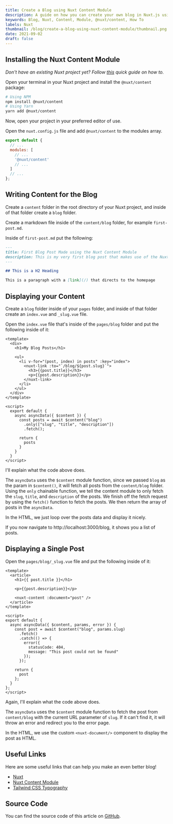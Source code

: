 ```yaml
---
title: Create a Blog using Nuxt Content Module
description: A guide on how you can create your own blog in Nuxt.js using the Nuxt Content module.
keywords: Blog, Nuxt, Content, Module, @nuxt/content, How To
labels: Nuxt
thumbnail: /blog/create-a-blog-using-nuxt-content-module/thumbnail.png
date: 2021-09-02
draft: false
---
```


## Installing the Nuxt Content Module

*Don't have an existing Nuxt project yet? Follow [this](/blog/setup-a-nuxt-app-using-create-nuxt-app) quick guide on how to.*

Open your terminal in your Nuxt project and install the `@nuxt/content` package:

```bash
# Using NPM
npm install @nuxt/content
# Using Yarn
yarn add @nuxt/content
```

Now, open your project in your preferred editor of use.

Open the `nuxt.config.js` file and add `@nuxt/content` to the modules array.

```js
export default {
  // ...
  modules: [
    // ...
    '@nuxt/content'
    // ...
  ]
  // ...
};
```

## Writing Content for the Blog

Create a `content` folder in the root directory of your Nuxt project, and inside of that folder create a `blog` folder.

Create a markdown file inside of the `content/blog` folder, for example `first-post.md`.

Inside of `first-post.md` put the following:

```md
---
title: First Blog Post Made using the Nuxt Content Module
description: This is my very first blog post that makes use of the Nuxt Content module.
---

## This is a H2 Heading

This is a paragraph with a [link](/) that directs to the homepage
```

## Displaying your Content

Create a `blog` folder inside of your `pages` folder, and inside of that folder create an `index.vue` and `_slug.vue` file.

Open the `index.vue` file that's inside of the `pages/blog` folder and put the following inside of it:

```vue
<template>
  <div>
    <h1>My Blog Posts</h1>

    <ul>
      <li v-for="(post, index) in posts" :key="index">
        <nuxt-link :to="`/blog/${post.slug}`">
          <h3>{{post.title}}</h3>
          <p>{{post.description}}</p>
        </nuxt-link>
      </li>
    </ul>
  </div>
</template>

<script>
  export default {
    async asyncData({ $content }) {
      const posts = await $content("blog")
        .only(["slug", "title", "description"])
        .fetch();

      return {
        posts
      }
    }
  }
</script>
```

I'll explain what the code above does.

The `asyncData` uses the `$content` module function, since we passed `blog` as the param in `$content()`, it will fetch all posts from the `content/blog` folder. Using the `only` chainable function, we tell the content module to only fetch the `slug`, `title`, and `description` of the posts. We finish off the fetch request by using the `fetch()` function to fetch the posts. We then return the array of posts in the `asyncData`.

In the HTML, we just loop over the posts data and display it nicely.

If you now navigate to http://localhost:3000/blog, it shows you a list of posts.

## Displaying a Single Post

Open the `pages/blog/_slug.vue` file and put the following inside of it:

```vue
<template>
  <article>
    <h1>{{ post.title }}</h1>

    <p>{{post.description}}</p>

    <nuxt-content :document="post" />
  </article>
</template>

<script>
export default {
  async asyncData({ $content, params, error }) {
    const post = await $content("blog", params.slug)
      .fetch()
      .catch(() => {
        error({
          statusCode: 404,
          message: "This post could not be found"
        });
      });

    return {
      post
    };
  }
};
</script>
```

Again, I'll explain what the code above does.

The `asyncData` uses the `$content` module function to fetch the post from `content/blog` with the current URL parameter of `slug`. If it can't find it, it will throw an error and redirect you to the error page.

In the HTML, we use the custom `<nuxt-document/>` component to display the post as HTML.

## Useful Links

Here are some useful links that can help you make an even better blog!

- [Nuxt](https://nuxtjs.org/)
- [Nuxt Content Module](https://content.nuxtjs.org/)
- [Tailwind CSS Typography](https://github.com/tailwindlabs/tailwindcss-typography)

## Source Code

You can find the source code of this article on [GitHub](https://github.com/CodingWithNuke/nuxt-content-example).